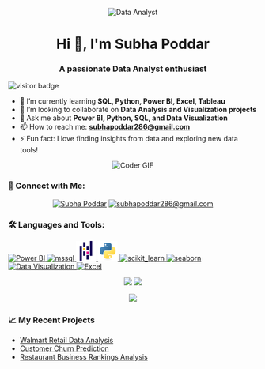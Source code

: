 <!-- Data Analyst Image -->
<p align="center">
  <img src="https://user-images.githubusercontent.com/74038190/241765440-80728820-e06b-4f96-9c9e-9df46f0cc0a5.gif" alt="Data Analyst"  />
</p>
<!-- Introduction -->
<h1 align="center">Hi 👋, I'm Subha Poddar</h1>
<h3 align="center">A passionate Data Analyst enthusiast</h3>
<!-- Visitor Count -->
<p align="left">
  <img src="https://visitor-badge.laobi.icu/badge?page_id=YourUsername.YourUsername" alt="visitor badge"/>
</p>

<!-- About Me -->
- 🌱 I’m currently learning **SQL, Python, Power BI, Excel, Tableau**
- 👯 I’m looking to collaborate on **Data Analysis and Visualization projects**
- 💬 Ask me about **Power BI, Python, SQL, and Data Visualization**
- 📫 How to reach me: **subhapoddar286@gmail.com**
- ⚡ Fun fact: I love finding insights from data and exploring new data tools!
  <!-- Cartoon Coder GIF -->
<p align="center">
  <img src="https://media.giphy.com/media/qgQUggAC3Pfv687qPC/giphy.gif" alt="Coder GIF" width="500"/>
</p>

<!-- Connect with Me -->
### 🤝 Connect with Me:
<p align="center">
  <a href="https://www.linkedin.com/in/subha-poddar" target="blank"><img align="center" src="https://img.icons8.com/fluent/48/000000/linkedin.png" alt="Subha Poddar" /></a>
  <a href="mailto:subhapoddar286@gmail.com" target="blank"><img align="center" src="https://img.icons8.com/fluent/48/000000/gmail.png" alt="subhapoddar286@gmail.com" /></a>
</p>
 <!-- Languages and Tools -->
<h3>🛠️ Languages and Tools:</h3>
<p align="left">
  <a href="https://powerbi.microsoft.com/" target="_blank">
    <img src="https://img.icons8.com/color/48/000000/power-bi.png" alt="Power BI"/>
  </a>
  <a href="https://www.microsoft.com/en-us/sql-server" target="_blank" rel="noreferrer">
    <img src="https://www.svgrepo.com/show/303229/microsoft-sql-server-logo.svg" alt="mssql" width="40" height="40"/>
  </a>
  <a href="https://pandas.pydata.org/" target="_blank" rel="noreferrer">
    <img src="https://raw.githubusercontent.com/devicons/devicon/2ae2a900d2f041da66e950e4d48052658d850630/icons/pandas/pandas-original.svg" alt="pandas" width="40" height="40"/>
  </a>
  <a href="https://www.python.org" target="_blank" rel="noreferrer">
    <img src="https://raw.githubusercontent.com/devicons/devicon/master/icons/python/python-original.svg" alt="python" width="40" height="40"/>
  </a>
  <a href="https://scikit-learn.org/" target="_blank" rel="noreferrer">
    <img src="https://upload.wikimedia.org/wikipedia/commons/0/05/Scikit_learn_logo_small.svg" alt="scikit_learn" width="40" height="40"/>
  </a>
  <a href="https://seaborn.pydata.org/" target="_blank" rel="noreferrer">
    <img src="https://seaborn.pydata.org/_images/logo-mark-lightbg.svg" alt="seaborn" width="40" height="40"/>
  </a>
  <a href="https://www.tableau.com/learn/articles/data-visualization" target="_blank">
    <img src="https://img.icons8.com/color/48/000000/tableau-software.png" alt="Data Visualization"/>
  </a>
  <a href="https://www.microsoft.com/en-us/microsoft-365/excel" target="_blank">
    <img src="https://img.icons8.com/color/48/000000/microsoft-excel-2019--v1.png" alt="Excel"/>
  </a>
</p>

<!-- GitHub Stats -->
<p align="center">
  <img width="48%" src="https://github-readme-stats.vercel.app/api?username=Subha-Poddar&show_icons=true&theme=tokyonight" />
  <img width="48%" src="https://github-readme-streak-stats.herokuapp.com/?user=Subha-Poddar&theme=tokyonight" />
</p>

<!-- Top Languages -->
<p align="center">
  <img width="48%" src="https://github-readme-stats.vercel.app/api/top-langs/?username=Subha-Poddar&layout=compact&theme=tokyonight" />
</p>

<!-- Recent Projects -->
### 📈 My Recent Projects
- [Walmart Retail Data Analysis](https://github.com/YourUsername/Walmart-Retail-Data-Analysis)
- [Customer Churn Prediction](https://github.com/YourUsername/Customer-Churn-Prediction)
- [Restaurant Business Rankings Analysis](https://github.com/YourUsername/Restaurant-Business-Rankings-Analysis)








